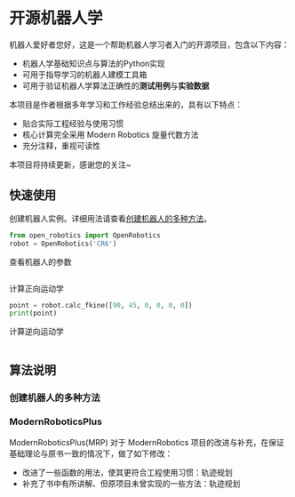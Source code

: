 # 开源机器人学

机器人爱好者您好，这是一个帮助机器人学习者入门的开源项目，包含以下内容：

- 机器人学基础知识点与算法的Python实现
- 可用于指导学习的机器人建模工具箱
- 可用于验证机器人学算法正确性的**测试用例**与**实验数据**

本项目是作者根据多年学习和工作经验总结出来的，具有以下特点：

- 贴合实际工程经验与使用习惯
- 核心计算完全采用 Modern Robotics 旋量代数方法
- 充分注释，重视可读性

本项目将持续更新，感谢您的关注~

## 快速使用

创建机器人实例。详细用法请查看[创建机器人的多种方法](#创建机器人的多种方法)。

```python
from open_robotics import OpenRobotics
robot = OpenRobotics('CR6')
```

查看机器人的参数

```python

```

计算正向运动学

```python
point = robot.calc_fkine([90, 45, 0, 0, 0, 0])
print(point)
```

计算逆向运动学

```python

```


## 算法说明

### 创建机器人的多种方法

### ModernRoboticsPlus

ModernRoboticsPlus(MRP) 对于 ModernRobotics 项目的改进与补充，在保证基础理论与原书一致的情况下，做了如下修改：

- 改进了一些函数的用法，使其更符合工程使用习惯：轨迹规划
- 补充了书中有所讲解、但原项目未曾实现的一些方法：轨迹规划